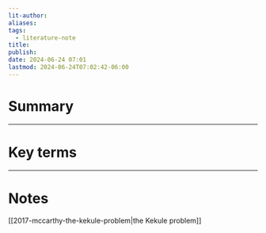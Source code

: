 ```yaml
---
lit-author: 
aliases: 
tags:
  - literature-note
title: 
publish: 
date: 2024-06-24 07:01
lastmod: 2024-06-24T07:02:42-06:00
---
```

# Summary

---
# Key terms

---
# Notes

[[2017-mccarthy-the-kekule-problem|the Kekule problem]]